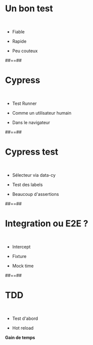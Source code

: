 # Un bon test 
<br/>

 * Fiable
 
 * Rapide

 * Peu couteux

##==##

# Cypress
<br/>

 * Test Runner

 * Comme un utilisateur humain

 * Dans le navigateur


##==##

# Cypress test 

<br/> 

 * Sélecteur via data-cy

 * Test des labels

 * Beaucoup d'assertions

##==##

# Integration ou E2E ? 

<br/>

 * Intercept
 
 * Fixture

 * Mock time

##==##

# TDD

<br/>

 * Test d'abord
 
 * Hot reload

__Gain de temps__